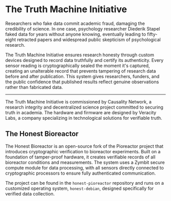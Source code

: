 # The Truth Machine Initiative

Researchers who fake data commit academic fraud, damaging the credibility of science. In one case, psychology researcher Diederik Stapel faked data for years without anyone knowing, eventually leading to fifty-eight retracted papers and widespread public skepticism of psychological research.

The Truth Machine Initiative ensures research honesty through custom devices designed to record data truthfully and certify its authenticity. Every sensor reading is cryptographically sealed the moment it's captured, creating an unalterable record that prevents tampering of research data before and after publication. This system gives researchers, funders, and the public confidence that published results reflect genuine observations rather than fabricated data.

---

The Truth Machine Initiative is commissioned by Causality Network, a research integrity and decentralized science project committed to securing truth in academia. The hardware and firmware are designed by Veracity Labs, a company specializing in technological solutions for verifiable truth.

## The Honest Bioreactor

The Honest Bioreactor is an open-source fork of the Pioreactor project that introduces cryptographic verification to bioreactor experiments. Built on a foundation of tamper-proof hardware, it creates verifiable records of all bioreactor conditions and measurements. The system uses a Zymbit secure compute module for data processing, with all sensors directly connected to cryptographic processors to ensure fully authenticated communication.

The project can be found in the `honest-pioreactor` repository and runs on a customized operating system, `honest-debian`, designed specifically for verified data collection.
